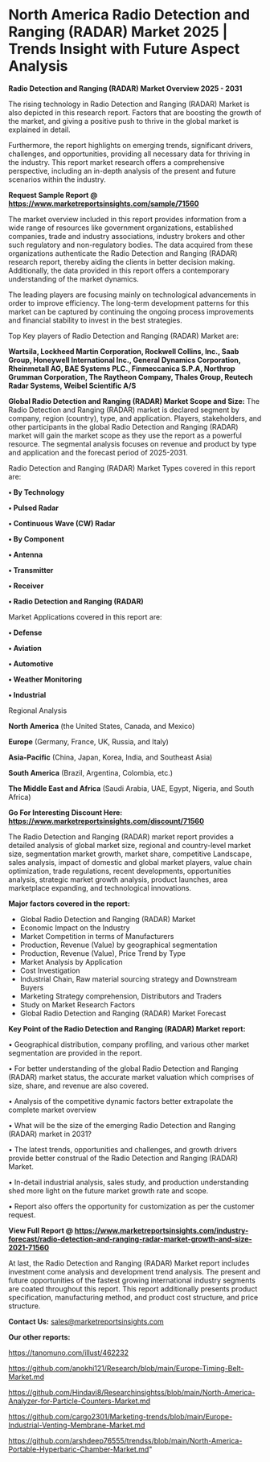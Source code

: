  # North America Radio Detection and Ranging (RADAR) Market 2025 | Trends Insight with Future Aspect Analysis

<Strong> Radio Detection and Ranging (RADAR) Market Overview 2025 - 2031</strong>

The rising technology in Radio Detection and Ranging (RADAR) Market is also depicted in this research report. Factors that are boosting the growth of the market, and giving a positive push to thrive in the global market is explained in detail.

Furthermore, the report highlights on emerging trends, significant drivers, challenges, and opportunities, providing all necessary data for thriving in the industry. This report market research offers a comprehensive perspective, including an in-depth analysis of the present and future scenarios within the industry.

<strong>Request Sample Report @ <a href=https://www.marketreportsinsights.com/sample/71560>https://www.marketreportsinsights.com/sample/71560</a></strong>

The market overview included in this report provides information from a wide range of resources like government organizations, established companies, trade and industry associations, industry brokers and other such regulatory and non-regulatory bodies. The data acquired from these organizations authenticate the Radio Detection and Ranging (RADAR) research report, thereby aiding the clients in better decision making. Additionally, the data provided in this report offers a contemporary understanding of the market dynamics.

The leading players are focusing mainly on technological advancements in order to improve efficiency. The long-term development patterns for this market can be captured by continuing the ongoing process improvements and financial stability to invest in the best strategies.

Top Key players of Radio Detection and Ranging (RADAR) Market are:

<strong>Wartsila, Lockheed Martin Corporation, Rockwell Collins, Inc., Saab Group, Honeywell International Inc., General Dynamics Corporation, Rheinmetall AG, BAE Systems PLC., Finmeccanica S.P.A, Northrop Grumman Corporation, The Raytheon Company, Thales Group, Reutech Radar Systems, Weibel Scientific A/S</strong>

<strong><b>Global Radio Detection and Ranging (RADAR) Market Scope and Size:</b></strong>
The Radio Detection and Ranging (RADAR) market is declared segment by company, region (country), type, and application. Players, stakeholders, and other participants in the global Radio Detection and Ranging (RADAR) market will gain the market scope as they use the report as a powerful resource. The segmental analysis focuses on revenue and product by type and application and the forecast period of 2025-2031.

Radio Detection and Ranging (RADAR) Market Types covered in this report are:

<strong>• By Technology

• Pulsed Radar

• Continuous Wave (CW) Radar

• By Component

• Antenna

• Transmitter

• Receiver

• Radio Detection and Ranging (RADAR)</strong>

Market Applications covered in this report are:

<strong>• Defense

• Aviation

• Automotive

• Weather Monitoring

• Industrial</strong> 

Regional Analysis

<strong>North America</strong> (the United States, Canada, and Mexico)

<strong>Europe</strong> (Germany, France, UK, Russia, and Italy)

<strong>Asia-Pacific</strong> (China, Japan, Korea, India, and Southeast Asia)

<strong>South America</strong> (Brazil, Argentina, Colombia, etc.)

<strong>The Middle East and Africa</strong> (Saudi Arabia, UAE, Egypt, Nigeria, and South Africa)

<strong>Go For Interesting Discount Here: <a href=https://www.marketreportsinsights.com/discount/71560>https://www.marketreportsinsights.com/discount/71560</a></strong>

The Radio Detection and Ranging (RADAR) market report provides a detailed analysis of global market size, regional and country-level market size, segmentation market growth, market share, competitive Landscape, sales analysis, impact of domestic and global market players, value chain optimization, trade regulations, recent developments, opportunities analysis, strategic market growth analysis, product launches, area marketplace expanding, and technological innovations.

<strong><b>Major factors covered in the report:</b></strong>
<ul>
  <li>Global Radio Detection and Ranging (RADAR) Market </li>
  <li>Economic Impact on the Industry</li>
  <li>Market Competition in terms of Manufacturers</li>
  <li>Production, Revenue (Value) by geographical segmentation</li>
  <li>Production, Revenue (Value), Price Trend by Type</li>
  <li>Market Analysis by Application</li>
  <li>Cost Investigation</li>
  <li>Industrial Chain, Raw material sourcing strategy and Downstream Buyers</li>
  <li>Marketing Strategy comprehension, Distributors and Traders</li>
  <li>Study on Market Research Factors</li>
  <li>Global Radio Detection and Ranging (RADAR) Market Forecast</li>
</ul>

<strong><b>Key Point of the Radio Detection and Ranging (RADAR) Market report:</b></strong>

• Geographical distribution, company profiling, and various other market segmentation are provided in the report.

• For better understanding of the global Radio Detection and Ranging (RADAR) market status, the accurate market valuation which comprises of size, share, and revenue are also covered.

• Analysis of the competitive dynamic factors better extrapolate the complete market overview

• What will be the size of the emerging Radio Detection and Ranging (RADAR) market in 2031?

• The latest trends, opportunities and challenges, and growth drivers provide better construal of the Radio Detection and Ranging (RADAR) Market.

• In-detail industrial analysis, sales study, and production understanding shed more light on the future market growth rate and scope.

• Report also offers the opportunity for customization as per the customer request.

<strong><b>View Full Report @ <a href=https://www.marketreportsinsights.com/industry-forecast/radio-detection-and-ranging-radar-market-growth-and-size-2021-71560>https://www.marketreportsinsights.com/industry-forecast/radio-detection-and-ranging-radar-market-growth-and-size-2021-71560</a></b></strong>


At last, the Radio Detection and Ranging (RADAR) Market report includes investment come analysis and development trend analysis. The present and future opportunities of the fastest growing international industry segments are coated throughout this report. This report additionally presents product specification, manufacturing method, and product cost structure, and price structure.

<strong>Contact Us:</strong>
sales@marketreportsinsights.com

<strong>Our other reports:</strong>

<a href=https://tanomuno.com/illust/462232>https://tanomuno.com/illust/462232</a>

<a href=https://github.com/anokhi121/Research/blob/main/Europe-Timing-Belt-Market.md>https://github.com/anokhi121/Research/blob/main/Europe-Timing-Belt-Market.md</a>

<a href=https://github.com/Hindavi8/Researchinsightss/blob/main/North-America-Analyzer-for-Particle-Counters-Market.md>https://github.com/Hindavi8/Researchinsightss/blob/main/North-America-Analyzer-for-Particle-Counters-Market.md</a>

<a href=https://github.com/cargo2301/Marketing-trends/blob/main/Europe-Industrial-Venting-Membrane-Market.md>https://github.com/cargo2301/Marketing-trends/blob/main/Europe-Industrial-Venting-Membrane-Market.md</a>

<a href=https://github.com/arshdeep76555/trendss/blob/main/North-America-Portable-Hyperbaric-Chamber-Market.md>https://github.com/arshdeep76555/trendss/blob/main/North-America-Portable-Hyperbaric-Chamber-Market.md</a>"
